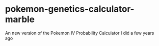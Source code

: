 # pokemon-genetics-calculator-marble
An new version of the Pokemon IV Probability Calculator I did a few years ago
